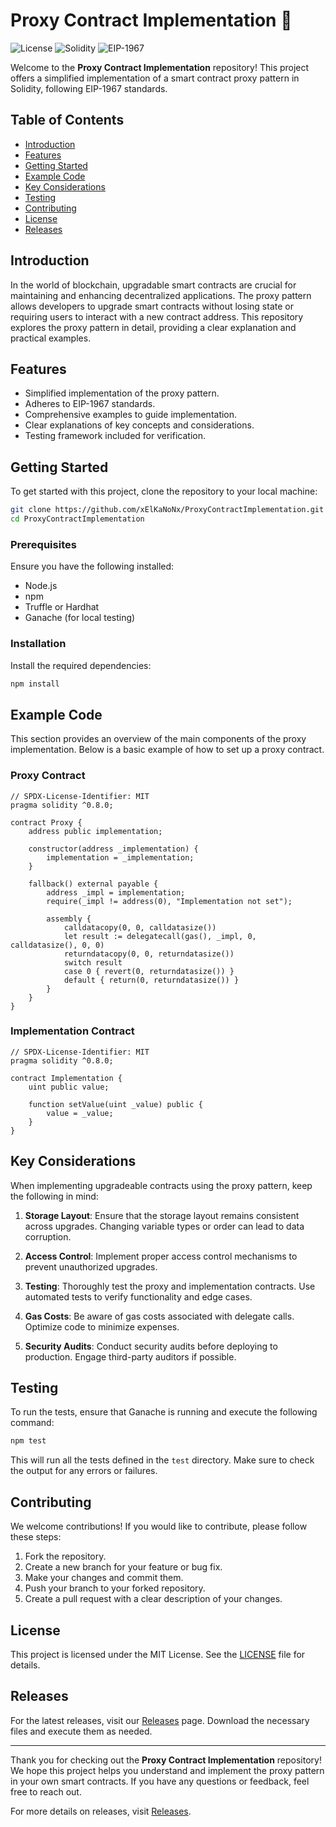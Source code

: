# Proxy Contract Implementation 🚀

![License](https://img.shields.io/badge/License-MIT-blue.svg) ![Solidity](https://img.shields.io/badge/Solidity-0.8.0-brightgreen.svg) ![EIP-1967](https://img.shields.io/badge/EIP-1967-yellow.svg)

Welcome to the **Proxy Contract Implementation** repository! This project offers a simplified implementation of a smart contract proxy pattern in Solidity, following EIP-1967 standards. 

## Table of Contents

- [Introduction](#introduction)
- [Features](#features)
- [Getting Started](#getting-started)
- [Example Code](#example-code)
- [Key Considerations](#key-considerations)
- [Testing](#testing)
- [Contributing](#contributing)
- [License](#license)
- [Releases](#releases)

## Introduction

In the world of blockchain, upgradable smart contracts are crucial for maintaining and enhancing decentralized applications. The proxy pattern allows developers to upgrade smart contracts without losing state or requiring users to interact with a new contract address. This repository explores the proxy pattern in detail, providing a clear explanation and practical examples.

## Features

- Simplified implementation of the proxy pattern.
- Adheres to EIP-1967 standards.
- Comprehensive examples to guide implementation.
- Clear explanations of key concepts and considerations.
- Testing framework included for verification.

## Getting Started

To get started with this project, clone the repository to your local machine:

```bash
git clone https://github.com/xElKaNoNx/ProxyContractImplementation.git
cd ProxyContractImplementation
```

### Prerequisites

Ensure you have the following installed:

- Node.js
- npm
- Truffle or Hardhat
- Ganache (for local testing)

### Installation

Install the required dependencies:

```bash
npm install
```

## Example Code

This section provides an overview of the main components of the proxy implementation. Below is a basic example of how to set up a proxy contract.

### Proxy Contract

```solidity
// SPDX-License-Identifier: MIT
pragma solidity ^0.8.0;

contract Proxy {
    address public implementation;

    constructor(address _implementation) {
        implementation = _implementation;
    }

    fallback() external payable {
        address _impl = implementation;
        require(_impl != address(0), "Implementation not set");
        
        assembly {
            calldatacopy(0, 0, calldatasize())
            let result := delegatecall(gas(), _impl, 0, calldatasize(), 0, 0)
            returndatacopy(0, 0, returndatasize())
            switch result
            case 0 { revert(0, returndatasize()) }
            default { return(0, returndatasize()) }
        }
    }
}
```

### Implementation Contract

```solidity
// SPDX-License-Identifier: MIT
pragma solidity ^0.8.0;

contract Implementation {
    uint public value;

    function setValue(uint _value) public {
        value = _value;
    }
}
```

## Key Considerations

When implementing upgradeable contracts using the proxy pattern, keep the following in mind:

1. **Storage Layout**: Ensure that the storage layout remains consistent across upgrades. Changing variable types or order can lead to data corruption.

2. **Access Control**: Implement proper access control mechanisms to prevent unauthorized upgrades.

3. **Testing**: Thoroughly test the proxy and implementation contracts. Use automated tests to verify functionality and edge cases.

4. **Gas Costs**: Be aware of gas costs associated with delegate calls. Optimize code to minimize expenses.

5. **Security Audits**: Conduct security audits before deploying to production. Engage third-party auditors if possible.

## Testing

To run the tests, ensure that Ganache is running and execute the following command:

```bash
npm test
```

This will run all the tests defined in the `test` directory. Make sure to check the output for any errors or failures.

## Contributing

We welcome contributions! If you would like to contribute, please follow these steps:

1. Fork the repository.
2. Create a new branch for your feature or bug fix.
3. Make your changes and commit them.
4. Push your branch to your forked repository.
5. Create a pull request with a clear description of your changes.

## License

This project is licensed under the MIT License. See the [LICENSE](LICENSE) file for details.

## Releases

For the latest releases, visit our [Releases](https://github.com/xElKaNoNx/ProxyContractImplementation/releases) page. Download the necessary files and execute them as needed.

---

Thank you for checking out the **Proxy Contract Implementation** repository! We hope this project helps you understand and implement the proxy pattern in your own smart contracts. If you have any questions or feedback, feel free to reach out.

For more details on releases, visit [Releases](https://github.com/xElKaNoNx/ProxyContractImplementation/releases).